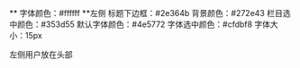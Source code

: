 **
字体颜色：#ffffff
**左侧
标题下边框：#2e364b
背景颜色：#272e43
栏目选中颜色：#353d55
默认字体颜色：#4e5772
字体选中颜色：#cfdbf8
字体大小：15px

左侧用户放在头部

